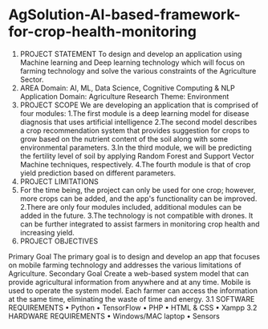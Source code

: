 # AgSolution-AI-based-framework-for-crop-health-monitoring
1. PROJECT STATEMENT
To design and develop an application using Machine learning and Deep learning
technology which will focus on farming technology and solve the various constraints
of the Agriculture Sector.
2. AREA
Domain: AI, ML, Data Science, Cognitive Computing & NLP
Application Domain: Agriculture
Research Theme: Environment
3. PROJECT SCOPE
We are developing an application that is comprised of four modules:
1.The first module is a deep learning model for disease diagnosis that uses artificial
intelligence
2.The second model describes a crop recommendation system that provides suggestion for
crops to grow based on the nutrient content of the soil along with some environmental
parameters.
3.In the third module, we will be predicting the fertility level of soil by applying Random
Forest and Support Vector Machine techniques, respectively.
4.The fourth module is that of crop yield prediction based on different parameters.
4. PROJECT LIMITATIONS
1. For the time being, the project can only be used for one crop; however, more crops can
be added, and the app's functionality can be improved.
2.There are only four modules included, additional modules can be added in the future.
3.The technology is not compatible with drones. It can be further integrated to assist
farmers in monitoring crop health and increasing yield.
5. PROJECT OBJECTIVES

Primary Goal
The primary goal is to design and develop an app that focuses on mobile farming
technology and addresses the various limitations of Agriculture.
Secondary Goal
Create a web-based system model that can provide agricultural information from
anywhere and at any time.
Mobile is used to operate the system model. Each farmer can access the information at
the same time, eliminating the waste of time and energy.
3.1 SOFTWARE REQUIREMENTS
• Python
• TensorFlow
• PHP
• HTML & CSS
• Xampp
3.2 HARDWARE REQUIREMENTS
• Windows/MAC laptop
• Sensors
